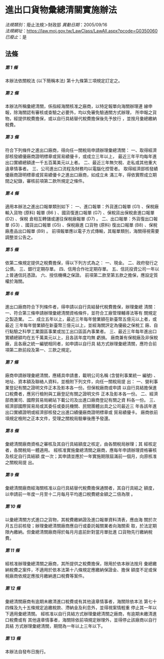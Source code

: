 # 進出口貨物彙總清關實施辦法

*法規類別*：廢止法規＞財政部
*異動日期*：2005/09/16  
*法規網址*：https://law.moj.gov.tw/LawClass/LawAll.aspx?pcode=G0350060
*已廢止*：是


## 法條
##### 第 1 條
本辦法依關稅法 (以下簡稱本法) 第十九條第三項規定訂定之。

##### 第 2 條
本辦法所稱彙總清關，係指經海關核准之廠商，以特定報單向海關辦理連
線申報，除海關認有審核或查驗之必要外，均以免審免驗通關方式辦理，
所申報之貨物，經提供稅費擔保，或以自行具結替代稅費擔保後先予放行
，並按月彙總繳納稅費。

##### 第 3 條
符合下列條件之進出口廠商，得向任一關稅局申請辦理彙總清關：
一、取得經濟部核發績優廠商證明標章或貿易績優卡，或成立三年以上，
    最近三年平均每年進出口實績總額達一千五百萬美元以上者。
二、最近三年無欠稅、走私或其他重大違章情事者。
三、公司進出口流程及財務均以電腦化控管者。
取得經濟部核發績優廠商證明標章或貿易績優卡之進出口廠商，如成立未
滿三年，得依實際成立期間之紀錄，審核前項第二款所規定之條件。

##### 第 4 條
適用本辦法之進出口報單類別如下：
一、進口報單：外貨進口報單 (G1) 、保稅廠輸入貨物 (原料) 報單 (B6
    ) 、國貨復進口報單 (G7) 、保稅貨出保稅倉進口報單 (D2) 、保稅
    倉相互轉儲或運往保稅廠報單 (D7) 。
二、出口報單：外貨復出口報單 (G3) 、國貨出口報單 (G5) 、保稅廠進
    口貨物 (原料) 復出口報單 (B8) 、保稅廠產品出口報單 (B9) 。
前項報單應以電子方式傳輸，其報單類別，海關得視需要調整並公告之。

##### 第 5 條
依第二條規定提供之稅費擔保，得以下列方式為之：
一、現金。
二、政府發行之公債。
三、銀行定期存單。
四、信用合作社定期存單。
五、信託投資公司一年以上普通信託憑證。
六、授信機構之保證。
前項第二款至第五款之擔保，應設定質權於海關。

##### 第 6 條
進出口廠商符合下列條件者，得申請以自行具結替代稅費擔保，辦理彙總
清關：
一、符合第三條申請辦理彙總清關資格條件，並符合工廠管理輔導法等有
    關規定之製造業。
二、成立五年以上，最近三年每年營業額在新臺幣五億元以上者，或最近
    三年每年營業額在新臺幣三億元以上，並經海關評定為優級之保稅工
    廠、自行點驗之科學工業園區事業或加工出口區區內事業者。
三、最近三年每年進出口實績總額均在五千萬美元以上，且各該年度均無
    虧損。
廠商兼有保稅廠及非保稅廠，且各廠之統一編號相同者，如申請以自行具
結方式辦理彙總清關，應符合前項第二款前段及第一、三款之規定。

##### 第 7 條
廠商申請辦理彙總清關，應繕具申請書，載明公司名稱 (含營利事業統一
編號) 、地址、資本額及聯絡人資料，並檢附下列文件，向任一關稅局提
出：
一、營利事業登記有關之證明文件正本及影本各一份。但保稅廠商或申請
    以自行具結擔保進口稅費者，應另行檢附與工廠登記有關之證明文件
    正本及影本各一份。
二、經濟部商業司、國際貿易局網站下載公司及出進口廠商登記有關之資
    料各一份。
三、經濟部國際貿易局或其委任或委託機關、民間團體出具之公司最近三
    年各該年進出口實績證明或經濟部核發之出進口績優廠商證明標章或
    貿易績優卡。
廠商依前項規定檢附之正本文件，受理之關稅局驗畢後應予發還。

##### 第 8 條
彙總清關廠商資格之審核及其自行具結額度之核定，由各關稅局辦理；其
經核定者，各關稅局一體適用。
經核准實施彙總清關之廠商，應每年申請辦理資格審核及核定自行具結額
度一次；其申請並應於一年實施期限屆滿前一個月，向原核准之關稅局提
出。

##### 第 9 條
彙總清關廠商經海關核准以自行具結替代稅費擔保通關者，其自行具結之
額度，以申請前一年度一月至十二月每月平均進口稅費總金額之二倍為限
。

##### 第 10 條
以彙總清關方式進口之貨物，其稅費繳納證及進口報單資料清表，應由海
關於次月五日前核發；辦理彙總清關廠商應自行或委託報關業者向海關索
取，於法定期限內繳納。但彙總清關廠商得於每月月底前針對當月單批進
口貨物先行繳納稅費。

##### 第 11 條
經核准辦理彙總清關之廠商，其所提供之稅費擔保，限用於依本辦法按月
彙總繳納稅費之案件，不適用於依本法第十八條規定應繳納保證金、擔保
額度不足或保稅廠商依規定應按月繳納進口稅費等案件。

##### 第 12 條
彙總清關廠商有逾期未繳清進口稅費或有其他違章情事者，海關除依本法
第七十四條及九十五條規定追繳稅款、滯納金及利息外，並得視案情輕重
停止其一年以下適用彙總清關。
經核准以自行具結方式辦理彙總清關之廠商，有逾期未繳清進口稅費或有
其他違章情事者，海關除依前項規定辦理外，並得停止該廠商以自行具結
方式辦理彙總清關，期間為一年以上三年以下。

##### 第 13 條
本辦法自發布日施行。


